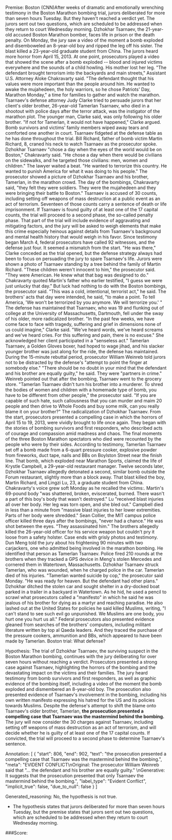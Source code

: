 
Premise:
Boston (CNN)After weeks of dramatic and emotionally wrenching testimony in the Boston Marathon bombing trial, jurors deliberated for more than seven hours Tuesday. But they haven't reached a verdict yet. The jurors sent out two questions, which are scheduled to be addressed when they return to court Wednesday morning. Dzhokhar Tsarnaev, the 21-year-old accused Boston Marathon bomber, faces life in prison or the death penalty. On Monday, the jury saw a video of the moment a bomb exploded and disemboweled an 8-year-old boy and ripped the leg off his sister. The blast killed a 23-year-old graduate student from China. The jurors heard more horror from April 15, 2013. At one point, prosecutors played a video that showed the scene after a bomb exploded -- blood and injured victims everywhere and the sounds of a child howling. His mother lost her leg. "The defendant brought terrorism into the backyards and main streets," Assistant U.S. Attorney Aloke Chakravarty said. "The defendant thought that his values were more important than the people around him. He wanted to awake the mujahedeen, the holy warriors, so he chose Patriots' Day, Marathon Monday," a time for families to gather and watch the marathon. Tsarnaev's defense attorney Judy Clarke tried to persuade jurors that her client's older brother, 26-year-old Tamerlan Tsarnaev, who died in a shootout with police days after the terror attack, was the instigator of the marathon plot. The younger man, Clarke said, was only following his older brother. "If not for Tamerlan, it would not have happened," Clarke argued. Bomb survivors and victims' family members wiped away tears and comforted one another in court. Tsarnaev fidgeted at the defense table as he has done throughout the trial. Bill Richard, father of bomb victim Martin Richard, 8, craned his neck to watch Tsarnaev as the prosecutor spoke. Dzhokhar Tsarnaev "chose a day when the eyes of the world would be on Boston," Chakravarty said. "He chose a day when there would be civilians on the sidewalks, and he targeted those civilians: men, women and children." The lawyer waited a beat. "He wanted to terrorize this country. He wanted to punish America for what it was doing to his people." The prosecutor showed a picture of Dzhokhar Tsarnaev and his brother, Tamerlan, in the marathon crowd. The day of the bombings, Chakravarty said, "they felt they were soldiers. They were the mujahedeen and they were bringing their battle to Boston." Tsarnaev is accused of 30 counts, including setting off weapons of mass destruction at a public event as an act of terrorism. Seventeen of those counts carry a sentence of death or life imprisonment. If Tsarnaev is found guilty of at least one of the 17 capital counts, the trial will proceed to a second phase, the so-called penalty phase. That part of the trial will include evidence of aggravating and mitigating factors, and the jury will be asked to weigh elements that make this crime especially heinous against details from Tsarnaev's background and mental health history that would weigh in his favor. Since testimony began March 4, federal prosecutors have called 92 witnesses, and the defense just four. It seemed a mismatch from the start. "He was there," Clarke conceded as the trial opened, but the defense strategy always had been to focus on persuading the jury to spare Tsarnaev's life. Jurors were shown a photo of Tsarnaev standing by a tree behind the family of Martin Richard. "These children weren't innocent to him," the prosecutor said. "They were American. He knew what that bag was designed to do." Chakravarty quoted Martin's father who earlier testified, "I guess we were just unlucky that day." But luck had nothing to do with the Boston bombings, the prosecutor said. "This was a cold, intentional, terrorist act," he said. The brothers' acts that day were intended, he said, "to make a point. To tell America, 'We won't be terrorized by you anymore. We will terrorize you.' " The defense has maintained that Tsarnaev, who was 19 and flunking out of college at the University of Massachusetts, Dartmouth, fell under the sway of his older, more radicalized brother. "In the past few weeks, we have come face to face with tragedy, suffering and grief in dimensions none of us could imagine," Clarke said. "We've heard words, we've heard screams and we've heard cries. For this suffering and pain, there is no excuse." She acknowledged her client participated in a "senseless act." Tamerlan Tsarnaev, a Golden Gloves boxer, had hoped to wage jihad, and his slacker younger brother was just along for the ride, the defense has maintained. During the 15-minute rebuttal period, prosecutor William Weinreb told jurors not to be distracted by the defense's "attempt to point the finger at somebody else." "There should be no doubt in your mind that the defendant and his brother are equally guilty," he said. They were "partners in crime." Weinreb pointed out that after the bombing, Tsarnaev went to the grocery store. "Tamerlan Tsarnaev didn't turn his brother into a murderer. To shred the bodies of women and children with a homemade type of bomb, you have to be different from other people," the prosecutor said. "If you are capable of such hate, such callousness that you can murder and maim 20 people and then drive to Whole Foods and buy some milk, can you really blame it on your brother?" The radicalization of Dzhokhar Tsarnaev. From the start, prosecutors presented a compelling case in which the horrors of April 15 to 19, 2013, were vividly brought to life once again. They began with the stories of bombing survivors and first responders, who described acts of courage and compassion amid madness and chaos. The final moments of the three Boston Marathon spectators who died were recounted by the people who were by their sides. According to testimony, Tamerlan Tsarnaev set off a bomb made from a 6-quart pressure cooker, explosive powder from fireworks, duct tape, nails and BBs on Boylston Street near the finish line. That bomb, which exploded near Marathon Sports, claimed the life of Krystle Campbell, a 29-year-old restaurant manager. Twelve seconds later, Dzhokhar Tsarnaev allegedly detonated a second, similar bomb outside the Forum restaurant, slightly more than a block away. That blast killed the boy, Martin Richard, and Lingzi Lu, 23, a graduate student from China. Chakravarty's voice grew soft Monday as he recalled the victims:. Martin's 69-pound body "was shattered, broken, eviscerated, burned. There wasn't a part of this boy's body that wasn't destroyed." Lu "received blast injuries all over her body. Her leg was torn open, and she bled out." Campbell died in less than a minute from "massive blast injuries to her lower extremities. Parts of her body were shredded." Sean Collier, the MIT campus police officer killed three days after the bombings, "never had a chance." He was shot between the eyes. "They assassinated him." The brothers allegedly killed the 26-year-old officer for his service weapon but couldn't pry it loose from a safety holster. Case ends with grisly photos and testimony. Dun Meng told the jury about his frightening 90 minutes with two carjackers, one who admitted being involved in the marathon bombing. He identified that person as Tamerlan Tsarnaev. Police fired 210 rounds at the brothers when they tracked a GPS device in Meng's stolen Mercedes and cornered them in Watertown, Massachusetts. Dzhokhar Tsarnaev struck Tamerlan, who was wounded, when he charged police in the car. Tamerlan died of his injuries. "Tamerlan wanted suicide by cop," the prosecutor said Monday. "He was ready for heaven. But the defendant had other plans." Dzhokhar ditched the stolen car and sought shelter in a dry-docked boat parked in a trailer in a backyard in Watertown. As he hid, he used a pencil to scrawl what prosecutors called a "manifesto" in which he said he was jealous of his brother for dying as a martyr and reaching paradise. He also lashed out at the United States for policies he said killed Muslims, writing, "I can't stand to see such evil go unpunished. We Muslims are one body, you hurt one you hurt us all." Federal prosecutors also presented evidence gleaned from searches of the brothers' computers, including militant literature written by top al Qaeda leaders. And they traced the purchase of the pressure cookers, ammunition and BBs, which appeared to have been made by Tamerlan. Boston trial: What defense?


Hypothesis:
The trial of Dzhokhar Tsarnaev, the surviving suspect in the Boston Marathon bombing, continues with the jury deliberating for over seven hours without reaching a verdict. Prosecutors presented a strong case against Tsarnaev, highlighting the horrors of the bombing and the devastating impact on the victims and their families. The jury heard testimony from bomb survivors and first responders, as well as graphic evidence of the bombing itself, including a video of the moment the bomb exploded and dismembered an 8-year-old boy. The prosecution also presented evidence of Tsarnaev's involvement in the bombing, including his own written manifesto expressing his hatred for the US and its policies towards Muslims. Despite the defense's attempt to shift the blame onto Tsarnaev's older brother, Tamerlan, **the prosecution presented a compelling case that Tsarnaev was the mastermind behind the bombing.** The jury will now consider the 30 charges against Tsarnaev, including setting off weapons of mass destruction as an act of terrorism, and will decide whether he is guilty of at least one of the 17 capital counts. If convicted, the trial will proceed to a second phase to determine Tsarnaev's sentence.

Annotation:
[
  {
    "start": 806,
    "end": 902,
    "text": "the prosecution presented a compelling case that Tsarnaev was the mastermind behind the bombing.",
    "meta": "EVIDENT CONFLICT\nOriginal: The prosecutor William Weinreb said that \"... the defendant and his brother are equally guilty.\" \nGenerative: It suggests that the prosecution presented that only Tsarnaev the mastermind behind the bombing.",
    "label_type": "Evident Conflict",
    "implicit_true": false,
    "due_to_null": false
  }
]

Generated_reasoning:
No, the hypothesis is not true. 
- The hypothesis states that jurors deliberated for more than seven hours Tuesday, but the premise states that jurors sent out two questions, which are scheduled to be addressed when they return to court Wednesday morning.

###Score:
